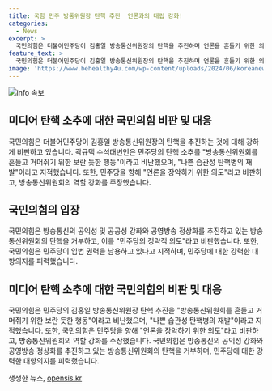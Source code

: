 ```yaml
---
title: 국힘 민주 방통위원장 탄핵 추진  언론과의 대립 강화!
categories:
  - News
excerpt: >
  국민의힘은 더불어민주당이 김홍일 방송통신위원장의 탄핵을 추진하며 언론을 흔들기 위한 의도가 있다고 비판했다. 곽규택 수석대변인은 민주당의 탄핵을 정략적 의도가 다분한 꼼수로 비난하고, 국민의힘은 방송통신의 공익성을 강화하고 있는 방송통신위원회를 지키겠다고 강력히 밝혔다.
feature_text: >
  국민의힘은 더불어민주당이 김홍일 방송통신위원장의 탄핵을 추진하며 언론을 흔들기 위한 의도가 있다고 비판했다. 곽규택 수석대변인은 민주당의 탄핵을 정략적 의도가 다분한 꼼수로 비난하고, 국민의힘은 방송통신의 공익성을 강화하고 있는 방송통신위원회를 지키겠다고 강력히 밝혔다.
image: 'https://www.behealthy4u.com/wp-content/uploads/2024/06/koreanews.jpg'
---
```


<p><img src="https://www.behealthy4u.com/wp-content/uploads/2024/06/koreanews.jpg" alt="info 속보" /></p>

<h2 data-ke-size="size26">미디어 탄핵 소추에 대한 국민의힘 비판 및 대응</h2>

<p>국민의힘은 더불어민주당이 김홍일 방송통신위원장의 탄핵을 추진하는 것에 대해 강하게 비판하고 있습니다. 곽규택 수석대변인은 민주당의 탄핵 소추를 "방송통신위원회를 흔들고 거머쥐기 위한 보란 듯한 행동"이라고 비난했으며, "나쁜 습관성 탄핵병의 재발"이라고 지적했습니다. 또한, 민주당을 향해 "언론을 장악하기 위한 의도"라고 비판하고, 방송통신위원회의 역할 강화를 주장했습니다.</p>

<p data-ke-size="size16"></p>

<h2 data-ke-size="size24">국민의힘의 입장</h2>

<p>국민의힘은 방송통신의 공익성 및 공공성 강화와 공영방송 정상화를 추진하고 있는 방송통신위원회의 탄핵을 거부하고, 이를 "민주당의 정략적 의도"라고 비판했습니다. 또한, 국민의힘은 민주당이 입법 권력을 남용하고 있다고 지적하며, 민주당에 대한 강력한 대항의지를 피력했습니다. </p>

<p data-ke-size="size16"></p>

<h2 data-ke-size="size24">미디어 탄핵 소추에 대한 국민의힘의 비판 및 대응</h2>

<p>국민의힘은 민주당의 김홍일 방송통신위원장 탄핵 추진을 "방송통신위원회를 흔들고 거머쥐기 위한 보란 듯한 행동"이라고 비난했으며, "나쁜 습관성 탄핵병의 재발"이라고 지적했습니다. 또한, 국민의힘은 민주당을 향해 "언론을 장악하기 위한 의도"라고 비판하고, 방송통신위원회의 역할 강화를 주장했습니다. 국민의힘은 방송통신의 공익성 강화와 공영방송 정상화를 추진하고 있는 방송통신위원회의 탄핵을 거부하며, 민주당에 대한 강력한 대항의지를 피력했습니다. </p>

<p data-ke-size="size16"></p>
생생한 뉴스, <a href="https://opensis.kr" rel="dofollow">opensis.kr</a>


